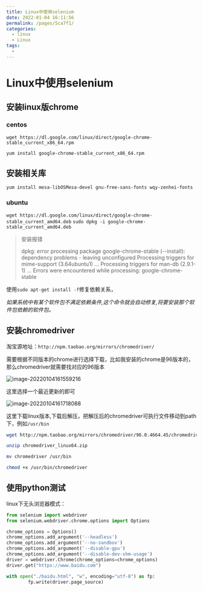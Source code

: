 ```yaml
---
title: Linux中使用selenium
date: 2022-01-04 16:11:56
permalink: /pages/5ca7f1/
categories: 
  - linux
  - Linux
tags: 
  - 
---
```

# Linux中使用selenium



## 安装linux版chrome

### centos
`wget https://dl.google.com/linux/direct/google-chrome-stable_current_x86_64.rpm`

`yum install google-chrome-stable_current_x86_64.rpm`

## 安装相关库

`yum install mesa-libOSMesa-devel gnu-free-sans-fonts wqy-zenhei-fonts`


### ubuntu
`wget https://dl.google.com/linux/direct/google-chrome-stable_current_amd64.deb`
`sudo dpkg -i google-chrome-stable_current_amd64.deb `



> 安装报错 
>
> dpkg: error processing package google-chrome-stable (--install):
>  dependency problems - leaving unconfigured
> Processing triggers for mime-support (3.64ubuntu1) ...
> Processing triggers for man-db (2.9.1-1) ...
> Errors were encountered while processing:
>  google-chrome-stable

使用`sudo apt-get install -f`修复依赖关系，

*如果系统中有某个软件包不满足依赖条件,这个命令就会自动修复,将要安装那个软件包依赖的软件包。*

## 安装chromedriver

淘宝源地址：`http://npm.taobao.org/mirrors/chromedriver/`

需要根据不同版本的chrome进行选择下载，比如我安装的chrome是96版本的，那么chromedriver就需要找对应的96版本

![image-20220104161559216](https://io.storyxc.com/image-20220104161559216.png)

这里选择一个最近更新的即可

![image-20220104161718088](https://io.storyxc.com/image-20220104161718088.png)

这里下载linux版本,下载后解压，把解压后的chromedriver可执行文件移动到path下，例如`/usr/bin`

```bash
wget http://npm.taobao.org/mirrors/chromedriver/96.0.4664.45/chromedriver_linux64.zip

unzip chromedriver_linux64.zip

mv chromedriver /usr/bin

chmod +x /usr/bin/chromedriver
```



## 使用python测试

linux下无头浏览器模式：

```python
from selenium import webdriver
from selenium.webdriver.chrome.options import Options

chrome_options = Options()
chrome_options.add_argument('--headless')
chrome_options.add_argument('--no-sandbox')
chrome_options.add_argument('--disable-gpu')
chrome_options.add_argument('--disable-dev-shm-usage')
driver = webdriver.Chrome(chrome_options=chrome_options)
driver.get("https://www.baidu.com")

with open("./baidu.html", "w", encoding="utf-8") as fp:
        fp.write(driver.page_source)
```